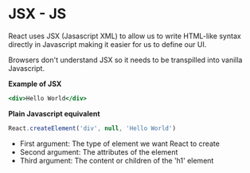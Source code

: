 # JSX - JS

React uses JSX (Jasascript XML) to allow us to write HTML-like syntax directly in Javascript making it easier for us to define our UI.

Browsers don't understand JSX so it needs to be transpilled into vanilla Javascript.

**Example of JSX**
```jsx
<div>Hello World</div>
```

**Plain Javascript equivalent**
```js
React.createElement('div', null, 'Hello World')
```

- First argument: The type of element we want React to create
- Second argument: The attributes of the element
- Third argument: The content or children of the 'h1' element